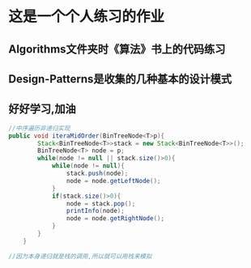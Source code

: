# 这是一个个人练习的作业

## Algorithms文件夹时《算法》书上的代码练习

## Design-Patterns是收集的几种基本的设计模式


## 好好学习,加油





```java
//中序遍历非递归实现
public void iteraMidOrder(BinTreeNode<T>p){
        Stack<BinTreeNode<T>>stack = new Stack<BinTreeNode<T>>();
        BinTreeNode<T> node = p;
        while(node != null || stack.size()>0){
            while(node != null){
                stack.push(node);
                node = node.getLeftNode();
            }
            if(stack.size()>0){
                node = stack.pop();
                printInfo(node);
                node = node.getRightNode();
            }
        }
    }
    
//因为本身递归就是栈的调用,所以就可以用栈来模拟
```

